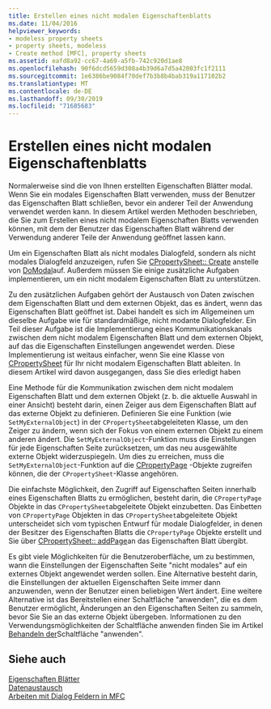 ```yaml
---
title: Erstellen eines nicht modalen Eigenschaftenblatts
ms.date: 11/04/2016
helpviewer_keywords:
- modeless property sheets
- property sheets, modeless
- Create method [MFC], property sheets
ms.assetid: eafd8a92-cc67-4a69-a5fb-742c920d1ae8
ms.openlocfilehash: 90f6dcd5659d308a4b39d6a7d5a42003fc1f2111
ms.sourcegitcommit: 1e6386be9084f70def7b3b8b4bab319a117102b2
ms.translationtype: MT
ms.contentlocale: de-DE
ms.lasthandoff: 09/30/2019
ms.locfileid: "71685683"
---
```

# <a name="creating-a-modeless-property-sheet"></a>Erstellen eines nicht modalen Eigenschaftenblatts

Normalerweise sind die von Ihnen erstellten Eigenschaften Blätter modal. Wenn Sie ein modales Eigenschaften Blatt verwenden, muss der Benutzer das Eigenschaften Blatt schließen, bevor ein anderer Teil der Anwendung verwendet werden kann. In diesem Artikel werden Methoden beschrieben, die Sie zum Erstellen eines nicht modalem Eigenschaften Blatts verwenden können, mit dem der Benutzer das Eigenschaften Blatt während der Verwendung anderer Teile der Anwendung geöffnet lassen kann.

Um ein Eigenschaften Blatt als nicht modales Dialogfeld, sondern als nicht modales Dialogfeld anzuzeigen, rufen Sie [CPropertySheet:: Create](../mfc/reference/cpropertysheet-class.md#create) anstelle von [DoModal](../mfc/reference/cpropertysheet-class.md#domodal)auf. Außerdem müssen Sie einige zusätzliche Aufgaben implementieren, um ein nicht modalem Eigenschaften Blatt zu unterstützen.

Zu den zusätzlichen Aufgaben gehört der Austausch von Daten zwischen dem Eigenschaften Blatt und dem externen Objekt, das es ändert, wenn das Eigenschaften Blatt geöffnet ist. Dabei handelt es sich im Allgemeinen um dieselbe Aufgabe wie für standardmäßige, nicht modante Dialogfelder. Ein Teil dieser Aufgabe ist die Implementierung eines Kommunikationskanals zwischen dem nicht modalem Eigenschaften Blatt und dem externen Objekt, auf das die Eigenschaften Einstellungen angewendet werden. Diese Implementierung ist weitaus einfacher, wenn Sie eine Klasse von [CPropertySheet](../mfc/reference/cpropertysheet-class.md) für Ihr nicht modalem Eigenschaften Blatt ableiten. In diesem Artikel wird davon ausgegangen, dass Sie dies erledigt haben

Eine Methode für die Kommunikation zwischen dem nicht modalem Eigenschaften Blatt und dem externen Objekt (z. b. die aktuelle Auswahl in einer Ansicht) besteht darin, einen Zeiger aus dem Eigenschaften Blatt auf das externe Objekt zu definieren. Definieren Sie eine Funktion (wie `SetMyExternalObject`) in der `CPropertySheet`abgeleiteten Klasse, um den Zeiger zu ändern, wenn sich der Fokus von einem externen Objekt zu einem anderen ändert. Die `SetMyExternalObject`-Funktion muss die Einstellungen für jede Eigenschaften Seite zurücksetzen, um das neu ausgewählte externe Objekt widerzuspiegeln. Um dies zu erreichen, muss die `SetMyExternalObject`-Funktion auf die [CPropertyPage](../mfc/reference/cpropertypage-class.md) -Objekte zugreifen können, die der `CPropertySheet`-Klasse angehören.

Die einfachste Möglichkeit, den Zugriff auf Eigenschaften Seiten innerhalb eines Eigenschaften Blatts zu ermöglichen, besteht darin, die `CPropertyPage` Objekte in das `CPropertySheet`abgeleitete Objekt einzubetten. Das Einbetten von `CPropertyPage` Objekten in das `CPropertySheet`abgeleitete Objekt unterscheidet sich vom typischen Entwurf für modale Dialogfelder, in denen der Besitzer des Eigenschaften Blatts die `CPropertyPage` Objekte erstellt und Sie über [CPropertySheet:: addPage](../mfc/reference/cpropertysheet-class.md#addpage)an das Eigenschaften Blatt übergibt.

Es gibt viele Möglichkeiten für die Benutzeroberfläche, um zu bestimmen, wann die Einstellungen der Eigenschaften Seite "nicht modales" auf ein externes Objekt angewendet werden sollen. Eine Alternative besteht darin, die Einstellungen der aktuellen Eigenschaften Seite immer dann anzuwenden, wenn der Benutzer einen beliebigen Wert ändert. Eine weitere Alternative ist das Bereitstellen einer Schaltfläche "anwenden", die es dem Benutzer ermöglicht, Änderungen an den Eigenschaften Seiten zu sammeln, bevor Sie Sie an das externe Objekt übergeben. Informationen zu den Verwendungsmöglichkeiten der Schaltfläche anwenden finden Sie im Artikel [Behandeln der](../mfc/handling-the-apply-button.md)Schaltfläche "anwenden".

## <a name="see-also"></a>Siehe auch

[Eigenschaften Blätter](../mfc/property-sheets-mfc.md)<br/>
[Datenaustausch](../mfc/exchanging-data.md)<br/>
[Arbeiten mit Dialog Feldern in MFC](../mfc/life-cycle-of-a-dialog-box.md)
